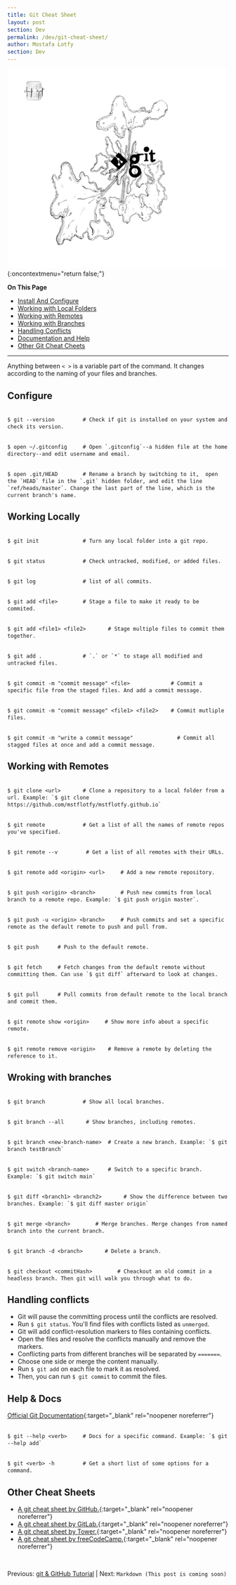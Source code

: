 ```yaml
---
title: Git Cheat Sheet
layout: post
section: Dev
permalink: /dev/git-cheat-sheet/
author: Mostafa Lotfy
section: Dev
---
```


![A git doodle I made for this article.](/assets/i/gitCheatSheet.jpg "Git Doodle"){:oncontextmenu="return false;"}


**On This Page**

- [Install And Configure](#install)
- [Working with Local Folders](#local)
- [Working with Remotes](#remote)
- [Working with Branches](#branches)
- [Handling Conflicts](#conflicts)
- [Documentation and Help](#docs)
- [Other Git Cheat Cheets](#other)

---

Anything between `< >` is a variable part of the command. It changes according to the naming of your files and branches.

## <a name="install"></a> **Configure**


```

$ git --version         # Check if git is installed on your system and check its version.

```


```

$ open ~/.gitconfig     # Open `.gitconfig`--a hidden file at the home directory--and edit username and email.

```


```

$ open .git/HEAD        # Rename a branch by switching to it,  open the `HEAD` file in the `.git` hidden folder, and edit the line `ref/heads/master`. Change the last part of the line, which is the current branch's name.

```

## <a name="local"></a> **Working Locally**

```

$ git init              # Turn any local folder into a git repo.

```

```

$ git status            # Check untracked, modified, or added files.

```

```

$ git log               # list of all commits.

```

```

$ git add <file>        # Stage a file to make it ready to be commited.

```

```

$ git add <file1> <file2>       # Stage multiple files to commit them together.

```

```

$ git add .             # `.` or `*` to stage all modified and untracked files.

```

```

$ git commit -m "commit message" <file>             # Commit a specific file from the staged files. And add a commit message.

```

```

$ git commit -m "commit message" <file1> <file2>    # Commit mutliple files.

```

```

$ git commit -m "write a commit message"              # Commit all stagged files at once and add a commit message.

```


## <a name="remote"></a> **Working with Remotes**

```

$ git clone <url>       # Clone a repository to a local folder from a url. Example: `$ git clone https://github.com/mstflotfy/mstflotfy.github.io`

```

```

$ git remote            # Get a list of all the names of remote repos you've specified.

```

```

$ git remote --v         # Get a list of all remotes with their URLs.

```

```

$ git remote add <origin> <url>     # Add a new remote repository.

```

```

$ git push <origin> <branch>        # Push new commits from local branch to a remote repo. Example: `$ git push origin master`.

```

```

$ git push -u <origin> <branch>     # Push commits and set a specific remote as the default remote to push and pull from.

```

```

$ git push      # Push to the default remote.

```

```

$ git fetch     # Fetch changes from the default remote without committing them. Can use `$ git diff` afterward to look at changes.

```

```

$ git pull      # Pull commits from default remote to the local branch and commit them.

```

```

$ git remote show <origin>     # Show more info about a specific remote.

```

```

$ git remote remove <origin>    # Remove a remote by deleting the reference to it.

```

## <a name="branches"></a> **Wroking with branches**

```

$ git branch            # Show all local branches.

```

```

$ git branch --all       # Show branches, including remotes.

```

```

$ git branch <new-branch-name>  # Create a new branch. Example: `$ git branch testBranch`

```

```

$ git switch <branch-name>      # Switch to a specific branch. Example: `$ git switch main`

```

```

$ git diff <branch1> <branch2>       # Show the difference between two branches. Example: `$ git diff master origin`

```

```

$ git merge <branch>        # Merge branches. Merge changes from named branch into the current branch.

```

```

$ git branch -d <branch>       # Delete a branch.

```

```

$ git checkout <commitHash>        # Cheackout an old commit in a headless branch. Then git will walk you through what to do.

```

## <a name="conflicts"></a> **Handling conflicts**

- Git will pause the committing process until the conflicts are resolved.
- Run `$ git status`. You'll find files with conflicts listed as `unmerged`.
- Git will add conflict-resolution markers to files containing conflicts.
- Open the files and resolve the conflicts manually and remove the markers.
- Conflicting parts from different branches will be separated by `=======`.
- Choose one side or merge the content manually.
- Run `$ git add` on each file to mark it as resolved.
- Then, you can run `$ git commit` to commit the files.



## <a name="docs"></a> **Help & Docs**

[Official Git Documentation](https://git-scm.com/docs){:target="_blank" rel="noopener noreferrer"}


```

$ git --help <verb>     # Docs for a specific command. Example: `$ git --help add`

```

```

$ git <verb> -h         # Get a short list of some options for a command.

```

## <a name="other"></a> **Other Cheat Sheets**

- [A git cheat sheet by GitHub.](https://training.github.com/downloads/github-git-cheat-sheet/){:target="_blank" rel="noopener noreferrer"}
- [A git cheat sheet by GitLab.](https://about.gitlab.com/images/press/git-cheat-sheet.pdf){:target="_blank" rel="noopener noreferrer"}
- [A git cheat sheet by Tower.](https://www.git-tower.com/blog/git-cheat-sheet/){:target="_blank" rel="noopener noreferrer"}
- [A git cheat sheet by freeCodeCamp.](https://www.freecodecamp.org/news/git-cheat-sheet/){:target="_blank" rel="noopener noreferrer"}

<br>

Previous: [git & GitHub Tutorial](/dev/git-github-tutorial-very-beginner/)  | Next: `Markdown (This post is coming soon)`
